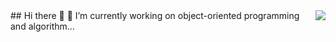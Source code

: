 <img align="right" src="https://github-readme-stats.vercel.app/api?username=yunli2024&show_icons=true&icon_color=CE1D2D&text_color=718096&bg_color=ffffff&hide_title=true" />
## Hi there 👋
🔭 I’m currently working on object-oriented programming and algorithm...

<!--
**yunli2024/yunli2024** is a ✨ _special_ ✨ repository because its `README.md` (this file) appears on your GitHub profile.

Here are some ideas to get you started:

- 🔭 I’m currently working on ...
- 🌱 I’m currently learning ...
- 👯 I’m looking to collaborate on ...
- 🤔 I’m looking for help with ...
- 💬 Ask me about ...
- 📫 How to reach me: ...
- 😄 Pronouns: ...
- ⚡ Fun fact: ...
-->

